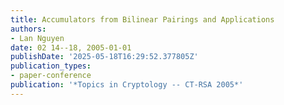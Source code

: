 ```yaml
---
title: Accumulators from Bilinear Pairings and Applications
authors:
- Lan Nguyen
date: 02 14--18, 2005-01-01
publishDate: '2025-05-18T16:29:52.377805Z'
publication_types:
- paper-conference
publication: '*Topics in Cryptology -- CT-RSA 2005*'
---
```

